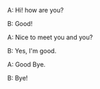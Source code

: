 A: Hi! how are you?

B: Good!

A: Nice to meet you and you?

B: Yes, I'm good.

A: Good Bye.

B: Bye!
